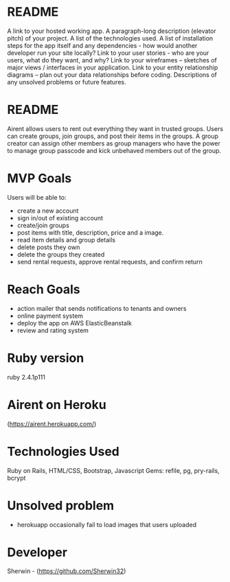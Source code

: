 # README
A link to your hosted working app.
A paragraph-long description (elevator pitch) of your project.
A list of the technologies used.
A list of installation steps for the app itself and any dependencies - how would another developer run your site locally?
Link to your user stories - who are your users, what do they want, and why?
Link to your wireframes – sketches of major views / interfaces in your application.
Link to your entity relationship diagrams – plan out your data relationships before coding.
Descriptions of any unsolved problems or future features.

# README
Airent allows users to rent out everything they want in trusted groups. Users can create groups, join groups, and post their items in the groups. A group creator can assign other members as group managers who have the power to manage group passcode and kick unbehaved members out of the group.

# MVP Goals
Users will be able to:
- create a new account
- sign in/out of existing account
- create/join groups
- post items with title, description, price and a image.
- read item details and group details
- delete posts they own
- delete the groups they created
- send rental requests, approve rental requests, and confirm return

# Reach Goals
- action mailer that sends notifications to tenants and owners
- online payment system
- deploy the app on AWS ElasticBeanstalk
- review and rating system

# Ruby version
  ruby 2.4.1p111

# Airent on Heroku
(https://airent.herokuapp.com/)

# Technologies Used
Ruby on Rails, HTML/CSS, Bootstrap, Javascript
Gems: refile, pg, pry-rails, bcrypt

# Unsolved problem
- herokuapp occasionally fail to load images that users uploaded

# Developer
Sherwin - (https://github.com/Sherwin32)

